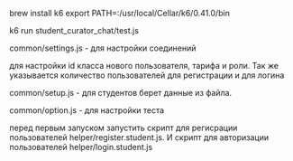 brew install k6
export PATH=:/usr/local/Cellar/k6/0.41.0/bin

k6 run student_curator_chat/test.js

common/settings.js - для настройки соединений


для настройки id класса нового пользователя, тарифа и роли. Так же указывается количество пользователей для регистрации и для логина


common/setup.js - для студентов берет данные из файла.


common/option.js - для настройки теста


перед первым запуском запустить скрипт для регисрации пользователей helper/register.student.js. И скрипт для авторизации пользователей helper/login.student.js
